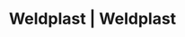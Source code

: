 ---
Filename: "eshop-products-variant13"
Link: "file:/Users/vinayakpatel/Downloads/www.weldplast.cz/eshop_products_compare/add/eshop-products-variant13"
product_name: "null"
product_id: "null"
title: "Weldplast | Weldplast"
product_desc: ""
product_specs: ""
product_downloads: ""
href: ""
p_desc_2: ""
accessories: ""
similar_products: ""
---